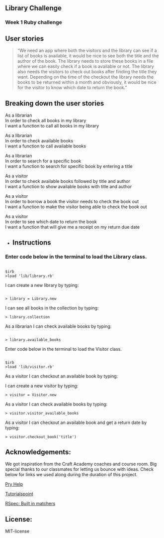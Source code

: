 ## Library Challenge

### Week 1 Ruby challenge

## User stories

> “We need an app where both the visitors and the library can see if a list of books is available, it would be nice to see both the title and the author of the book. The library needs to store these books in a file where we can easily check if a book is available or not. The library also needs the visitors to check out books after finding the title they want. Depending on the time of the checkout the library needs the books to be returned within a month and obviously, it would be nice for the visitor to know which date to return the book.”

## Breaking down the user stories

As a librarian \
In order to check all books in my library \
I want a function to call all books in my library

As a librarian \
In order to check available books \
I want a function to call available books

As a librarian \
In order to search for a specific book \
I want a function to search for specific book by entering a title

As a visitor \
In order to check available books followed by title and author \
I want a function to show available books with title and author

As a visitor \
In order to borrow a book the visitor needs to check the book out \
I want a function to make the visitor being able to check the book out

As a visitor \
In order to see which date to return the book \
I want a function that will give me a receipt on my return due date

- ## Instructions

### Enter code below in the terminal to load the Library class.

```

$irb
>load 'lib/library.rb'

```

I can create a new library by typing:

```

> library = Library.new

```

I can see all books in the collection by typing:

```
> library.collection

```

As a librarian I can check available books by typing:

```

> library.available_books

```

Enter code below in the terminal to load the Visitor class.

```

$irb
>load 'lib/visitor.rb'

```

As a visitor I can checkout an available book by typing:

I can create a new visitor by typing:

```
> visitor = Visitor.new
```

As a visitor I can check available books by typing:

```
> visitor.visitor_available_books
```

As a visitor I can checkout an available book and get a
return date by typing:

```
> visitor.checkout_book('title')
```

## Acknowledgements:

We got inspiration from the Craft Academy coaches and course room. Big special thanks to our classmates for letting us bounce with ideas. Check below for links we used along during the duration of this project.

[Pry Help](https://github.com/pry/pry#commands)

[Tutorialspoint](https://www.tutorialspoint.com/ruby/index.htm)

[RSpec: Built in matchers](https://relishapp.com/rspec/rspec-expectations/v/3-4/docs/built-in-matchers/)

## License:

MIT-license
